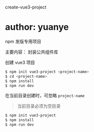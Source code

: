 create-vue3-project

# author: yuanye

npm 发版专用项目

主要内容：
封装公共组件库

创建 vue3 项目

```bash
$ npm init vue3-project <project-name>
$ cd <project-name>
$ npm install
$ npm run dev
```

在当前目录创建时，可忽略 `project-name`

> 当前目录必须为空目录

```bash
$ npm init vue3-project
$ npm install
$ npm run dev
```

